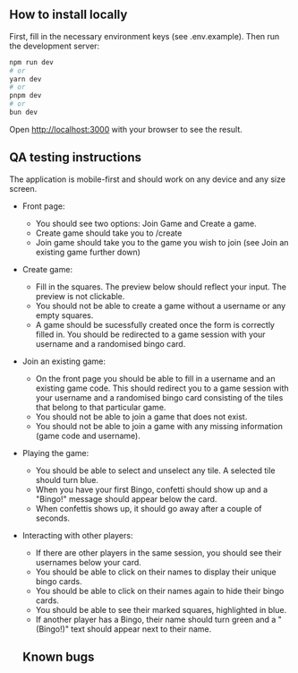 ## How to install locally

First, fill in the necessary environment keys (see .env.example). Then run the development server:

```bash
npm run dev
# or
yarn dev
# or
pnpm dev
# or
bun dev
```

Open [http://localhost:3000](http://localhost:3000) with your browser to see the result.

## QA testing instructions

The application is mobile-first and should work on any device and any size screen.

- Front page:
  - You should see two options: Join Game and Create a game.
  - Create game should take you to /create
  - Join game should take you to the game you wish to join (see Join an existing game further down)
- Create game:
  - Fill in the squares. The preview below should reflect your input. The preview is not clickable.
  - You should not be able to create a game without a username or any empty squares.
  - A game should be sucessfully created once the form is correctly filled in. You should be redirected to a game session with your username and a randomised bingo card.
- Join an existing game:
  - On the front page you should be able to fill in a username and an existing game code. This should redirect you to a game session with your username and a randomised bingo card consisting of the tiles that belong to that particular game.
  - You should not be able to join a game that does not exist.
  - You should not be able to join a game with any missing information (game code and username).
- Playing the game:
  - You should be able to select and unselect any tile. A selected tile should turn blue.
  - When you have your first Bingo, confetti should show up and a "Bingo!" message should appear below the card.
  - When confettis shows up, it should go away after a couple of seconds.
- Interacting with other players:

  - If there are other players in the same session, you should see their usernames below your card.
  - You should be able to click on their names to display their unique bingo cards.
  - You should be able to click on their names again to hide their bingo cards.
  - You should be able to see their marked squares, highlighted in blue.
  - If another player has a Bingo, their name should turn green and a "(Bingo!)" text should appear next to their name.

  ## Known bugs
